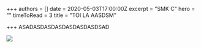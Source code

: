 +++
authors = []
date = 2020-05-03T17:00:00Z
excerpt = "SMK C"
hero = ""
timeToRead = 3
title = "TOI LA AASDSM"

+++
ASADASDASDASDASDASDASDSAD

![](https://eloquent-noyce-c2291c.netlify.app/images/hero-2.jpg)